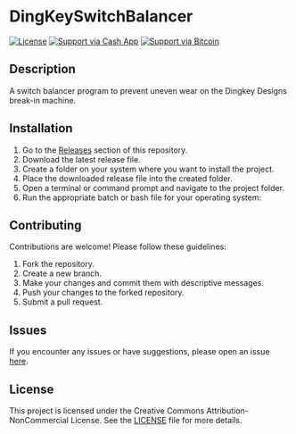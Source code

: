 # DingKeySwitchBalancer

[![License](https://img.shields.io/badge/License-CC%20BY--NC%204.0-lightgrey.svg)](LICENSE)
[![Support via Cash App](https://img.shields.io/badge/Support-Cash%20App-brightgreen.svg)](https://cash.app/$kaxoncash)
[![Support via Bitcoin](https://img.shields.io/badge/Support-Bitcoin-orange.svg)](https://imgur.com/a/p4RtHiB)

## Description

A switch balancer program to prevent uneven wear on the Dingkey Designs break-in machine.

## Installation

1. Go to the [Releases](https://github.com/kaxlabs/DingKeySwitchBalancer/releases) section of this repository.
2. Download the latest release file.
3. Create a folder on your system where you want to install the project.
4. Place the downloaded release file into the created folder.
5. Open a terminal or command prompt and navigate to the project folder.
6. Run the appropriate batch or bash file for your operating system:

## Contributing

Contributions are welcome! Please follow these guidelines:

1. Fork the repository.
2. Create a new branch.
3. Make your changes and commit them with descriptive messages.
4. Push your changes to the forked repository.
5. Submit a pull request.

## Issues

If you encounter any issues or have suggestions, please open an issue [here](https://github.com/kaxlabs/DingKeySwitchBalancer/issues).

## License

This project is licensed under the Creative Commons Attribution-NonCommercial License. See the [LICENSE](https://github.com/kaxlabs/DingKeySwitchBalancer/blob/master/LICENSE.md) file for more details.
